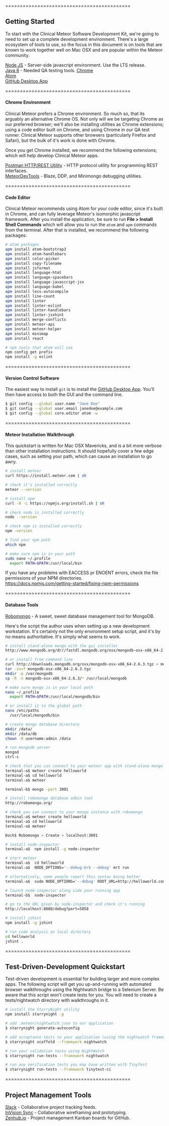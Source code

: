 ===========================================
## Getting Started  

To start with the Clinical Meteor Software Development Kit, we're going to need to set up a complete development environment.  There's a large ecosystem of tools to use, so the focus in this document is on tools that are known to work together well on Mac OSX and are popular within the Meteor community.   


[Node JS](http://nodejs.org/en/) - Server-side javascript environment. Use the LTS release.  
[Java 8](http://www.oracle.com/technetwork/java/javase/downloads/jdk8-downloads-2133151.html) - Needed QA testing tools.
[Chrome](https://www.google.com/chrome/browser/desktop/)  
[Atom](http://www.atom.io)  
[GitHub Desktop App](https://desktop.github.com/)  

===========================================
#### Chrome Environment  

Clinical Meteor prefers a Chrome environment.  So much so, that its arguably an alternative Chrome OS.  Not only will we be targeting Chrome as our preferred browser; we'll also be installing utilities as Chrome extensions; using a code editor built on Chrome, and using Chrome in our QA test runner.  Clinical Meteor supports other browsers (particularly Firefox and Safari), but the bulk of it's work is done with Chrome.  

Once you get Chrome installed, we recommend the following extensions; which will help develop Clinical Meteor apps.  

[Postman HTTP/REST Utility](https://www.getpostman.com/) - HTTP protocol utility for programming REST interfaces.  
[MeteorDevTools](https://chrome.google.com/webstore/detail/meteor-devtools/ippapidnnboiophakmmhkdlchoccbgje) - Blaze, DDP, and Minimongo debugging utilities.


===========================================
#### Code Editor

Clinical Meteor recommends using Atom for your code editor, since it's built in Chrome, and can fully leverage Meteor's isomorphic javascript framework.  After you install the application, be sure to run **File > Install Shell Commands** which will allow you to run the `atom` and `apm` commands from the terminal.  After that is installed, we recommend the following packages:  

```sh
# atom packages
apm install atom-bootstrap3
apm install atom-handlebars
apm install color-picker
apm install copy-filename
apm install jsformat
apm install language-html
apm install language-spacebars
apm install language-javascript-jsx
apm install language-babel
apm install less-autocompile
apm install line-count
apm install linter
apm install linter-eslint
apm install linter-handlebars
apm install linter-jsxhint
apm install merge-conflicts
apm install meteor-api
apm install meteor-helper
apm install minimap
apm install react

# npm tools that atom will use
npm config get prefix  
npm install -g eslint
```

===========================================
#### Version Control Software     

The easiest way to install `git` is to install the [GitHub Desktop App](https://desktop.github.com/).  You'll then have access to both the GUI and the command line.   

```sh
$ git config --global user.name "Jane Doe"
$ git config --global user.email janedoe@example.com
$ git config --global core.editor atom -w
```

===========================================
#### Meteor Installation Walkthrough  

This quickstart is written for Mac OSX Mavericks, and is a bit more verbose than other installation instructions.  It should hopefully cover a few edge cases, such as setting your path, which can cause an installation to go awry.  

````sh
# install meteor
curl https://install.meteor.com | sh

# check it's installed correctly
meteor --version

# install npm
curl -0 -L https://npmjs.org/install.sh | sh

# check node is installed correctly
node --version

# check npm is installed correctly
npm -version

# find your npm path
which npm

# make sure npm is in your path
sudo nano ~/.profile
  export PATH=$PATH:/usr/local/bin
 ````


If you have any problems with EACCESS pr ENOENT errors, check the file permissions of your NPM directories.  
https://docs.npmjs.com/getting-started/fixing-npm-permissions



===========================================
#### Database Tools  

[Robomongo](http://robomongo.org/) - A sweet, sweet database management tool for MongoDB.

Here's the script the author uses when setting up a new development workstation.  It's certainly not the only environment setup script, and it's by no means authoritative.  It's simply what seems to work.


````sh
# install stand-alone mongo with the gui installer
http://www.mongodb.org/dr//fastdl.mongodb.org/osx/mongodb-osx-x86_64-2.6.3.tgz/download

# or install from command line
curl http://downloads.mongodb.org/osx/mongodb-osx-x86_64-2.6.3.tgz > mongodb-osx-x86_64-2.6.3.tgz
tar -zxvf mongodb-osx-x86_64-2.6.3.tgz
mkdir -p /var/mongodb
cp -R -n mongodb-osx-x86_64-2.6.3/* /usr/local/mongodb

# make sure mongo is in your local path
nano ~/.profile
  export PATH=$PATH:/usr/local/mongodb/bin

# or install it to the global path
nano /etc/paths
  /usr/local/mongodb/bin

# create mongo database directory
mkdir /data/
mkdir /data/db
chown -R username:admin /data

# run mongodb server
mongod
ctrl-c

# check that you can connect to your meteor app with stand-alone mongo
terminal-a$ meteor create helloworld
terminal-a$ cd helloworld
terminal-a$ meteor

terminal-b$ mongo -port 3001

# install robomongo database admin tool
http://robomongo.org/

# check you can connect to your mongo instance with robomongo
terminal-a$ meteor create helloworld
terminal-a$ cd helloworld
terminal-a$ meteor

Dock$ Robomongo > Create > localhost:3001

# install node-inspector
terminal-a$  npm install -g node-inspector

# start meteor
terminal-a$  cd helloworld
terminal-a$  NODE_OPTIONS='--debug-brk --debug' mrt run

# alternatively, some people report this syntax being better
terminal-a$  sudo NODE_OPTIONS='--debug' ROOT_URL=http://helloworld.com meteor --port 80

# launch node-inspector along side your running app
terminal-b$  node-inspector

# go to the URL given by node-inspector and check it's running
http://localhost:8080/debug?port=5858

# install jshint
npm install -g jshint

# run code analysis on local directory
cd helloworld
jshint .

````


===========================================
## Test-Driven-Development Quickstart  

Test-driven development is essential for building larger and more complex apps.  The following script will get you up-and-running with automated browser walkthroughs using the Nightwatch bridge to a Selenium Server.  Be aware that this script won't create tests for you.  You will need to create a tests/nightwatch directory with walkthroughs in it.

````sh
# install the StarryNight utility
npm install starrynight -g

# add .meteor/nightwatch.json to our application
$ starrynight generate-autoconfig

# add acceptance tests to your application (using the nightwatch framework)
$ starrynight scaffold --framework nightwatch

# run your validation tests using NightWatch
$ starrynight run-tests --framework nightwatch

# run any verification tests you may have written with TinyTest
$ starrynight run-tests --framework tinytest-ci

````  




===========================================
## Project Management Tools  

[Slack](https://slack.com/) - Collaborative project tracking feeds.    
[InVision Sync](http://blog.invisionapp.com/an-all-new-invision-sync/) - Collaborative wireframing and prototyping.  
[Zenhub.io](zenhub.io) - Project management Kanban boards for GitHub.  
